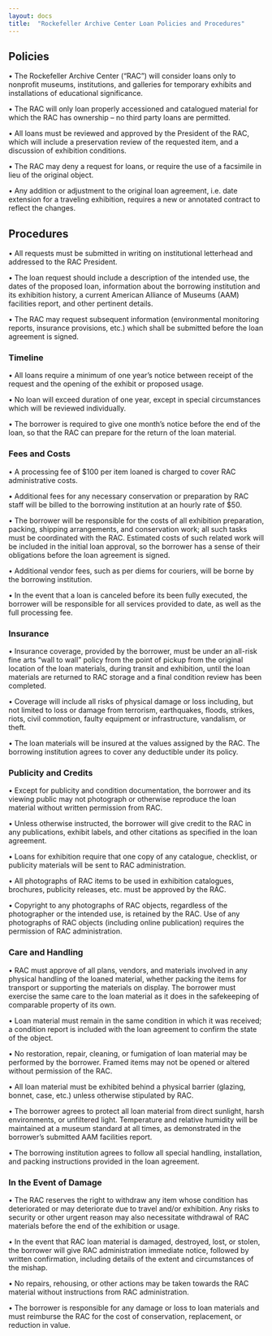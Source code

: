 ```yaml
---
layout: docs
title:  "Rockefeller Archive Center Loan Policies and Procedures"
---
```


## Policies
•	The Rockefeller Archive Center (“RAC”) will consider loans only to nonprofit museums, institutions, and galleries for temporary exhibits and installations of educational significance.

•	The RAC will only loan properly accessioned and catalogued material for which the RAC has ownership – no third party loans are permitted.

•	All loans must be reviewed and approved by the President of the RAC, which will include a preservation review of the requested item, and a discussion of exhibition conditions.

•	The RAC may deny a request for loans, or require the use of a facsimile in lieu of the original object.

•	Any addition or adjustment to the original loan agreement, i.e. date extension for a traveling exhibition, requires a new or annotated contract to reflect the changes.

## Procedures
•	All requests must be submitted in writing on institutional letterhead and addressed to the RAC President.

•	The loan request should include a description of the intended use, the dates of the proposed loan, information about the borrowing institution and its exhibition history, a current American Alliance of Museums (AAM) facilities report, and other pertinent details.

•	The RAC may request subsequent information (environmental monitoring reports, insurance provisions, etc.) which shall be submitted before the loan agreement is signed.

### Timeline

•	All loans require a minimum of one year’s notice between receipt of the request and the opening of the exhibit or proposed usage.

•	No loan will exceed duration of one year, except in special circumstances which will be reviewed individually.

•	The borrower is required to give one month’s notice before the end of the loan, so that the RAC can prepare for the return of the loan material.

### Fees and Costs

•	A processing fee of $100 per item loaned is charged to cover RAC administrative costs.

•	Additional fees for any necessary conservation or preparation by RAC staff will be billed to the borrowing institution at an hourly rate of $50.

•	The borrower will be responsible for the costs of all exhibition preparation, packing, shipping arrangements, and conservation work; all such tasks must be coordinated with the RAC. Estimated costs of such related work will be included in the initial loan approval, so the borrower has a sense of their obligations before the loan agreement is signed.

•	Additional vendor fees, such as per diems for couriers, will be borne by the borrowing institution.

•	In the event that a loan is canceled before its been fully executed, the borrower will be responsible for all services provided to date, as well as the full processing fee.

### Insurance

•	Insurance coverage, provided by the borrower, must be under an all-risk fine arts “wall to wall” policy from the point of pickup from the original location of the loan materials, during transit and exhibition, until the loan materials are returned to RAC storage and a final condition review has been completed.

•	Coverage will include all risks of physical damage or loss including, but not limited to loss or damage from terrorism, earthquakes, floods, strikes, riots, civil commotion, faulty equipment or infrastructure, vandalism, or theft.

•	The loan materials will be insured at the values assigned by the RAC. The borrowing institution agrees to cover any deductible under its policy.

### Publicity and Credits

•	Except for publicity and condition documentation, the borrower and its viewing public may not photograph or otherwise reproduce the loan material without written permission from RAC.

•	Unless otherwise instructed, the borrower will give credit to the RAC in any publications, exhibit labels, and other citations as specified in the loan agreement.

•	Loans for exhibition require that one copy of any catalogue, checklist, or publicity materials will be sent to RAC administration.

•	All photographs of RAC items to be used in exhibition catalogues, brochures, publicity releases, etc. must be approved by the RAC.

•	Copyright to any photographs of RAC objects, regardless of the photographer or the intended use, is retained by the RAC. Use of any photographs of RAC objects (including online publication) requires the permission of RAC administration.

### Care and Handling

•	RAC must approve of all plans, vendors, and materials involved in any physical handling of the loaned material, whether packing the items for transport or supporting the materials on display. The borrower must exercise the same care to the loan material as it does in the safekeeping of comparable property of its own.

•	Loan material must remain in the same condition in which it was received; a condition report is included with the loan agreement to confirm the state of the object.

•	No restoration, repair, cleaning, or fumigation of loan material may be performed by the borrower. Framed items may not be opened or altered without permission of the RAC.

•	All loan material must be exhibited behind a physical barrier (glazing, bonnet, case, etc.) unless otherwise stipulated by RAC.

•	The borrower agrees to protect all loan material from direct sunlight, harsh environments, or unfiltered light. Temperature and relative humidity will be maintained at a museum standard at all times, as demonstrated in the borrower’s submitted AAM facilities report.

•	The borrowing institution agrees to follow all special handling, installation, and packing instructions provided in the loan agreement.

### In the Event of Damage

•	The RAC reserves the right to withdraw any item whose condition has deteriorated or may deteriorate due to travel and/or exhibition. Any risks to security or other urgent reason may also necessitate withdrawal of RAC materials before the end of the exhibition or usage.

•	In the event that RAC loan material is damaged, destroyed, lost, or stolen, the borrower will give RAC administration immediate notice, followed by written confirmation, including details of the extent and circumstances of the mishap.

•	No repairs, rehousing, or other actions may be taken towards the RAC material without instructions from RAC administration.

•	The borrower is responsible for any damage or loss to loan materials and must reimburse the RAC for the cost of conservation, replacement, or reduction in value.
